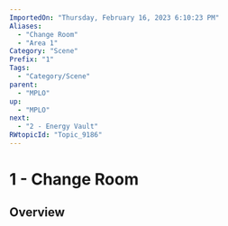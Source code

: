 ```yaml
---
ImportedOn: "Thursday, February 16, 2023 6:10:23 PM"
Aliases:
  - "Change Room"
  - "Area 1"
Category: "Scene"
Prefix: "1"
Tags:
  - "Category/Scene"
parent:
  - "MPLO"
up:
  - "MPLO"
next:
  - "2 - Energy Vault"
RWtopicId: "Topic_9186"
---
```

# 1 - Change Room
## Overview
